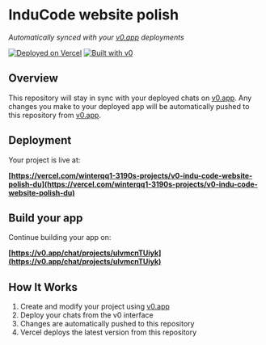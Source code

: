# InduCode website polish

*Automatically synced with your [v0.app](https://v0.app) deployments*

[![Deployed on Vercel](https://img.shields.io/badge/Deployed%20on-Vercel-black?style=for-the-badge&logo=vercel)](https://vercel.com/winterqq1-3190s-projects/v0-indu-code-website-polish-du)
[![Built with v0](https://img.shields.io/badge/Built%20with-v0.app-black?style=for-the-badge)](https://v0.app/chat/projects/uIvmcnTUiyk)

## Overview

This repository will stay in sync with your deployed chats on [v0.app](https://v0.app).
Any changes you make to your deployed app will be automatically pushed to this repository from [v0.app](https://v0.app).

## Deployment

Your project is live at:

**[https://vercel.com/winterqq1-3190s-projects/v0-indu-code-website-polish-du](https://vercel.com/winterqq1-3190s-projects/v0-indu-code-website-polish-du)**

## Build your app

Continue building your app on:

**[https://v0.app/chat/projects/uIvmcnTUiyk](https://v0.app/chat/projects/uIvmcnTUiyk)**

## How It Works

1. Create and modify your project using [v0.app](https://v0.app)
2. Deploy your chats from the v0 interface
3. Changes are automatically pushed to this repository
4. Vercel deploys the latest version from this repository
